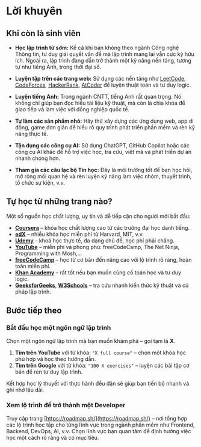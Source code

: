 # Lời khuyên

## Khi còn là sinh viên

- **Học lập trình từ sớm:**
  Kể cả khi bạn không theo ngành Công nghệ Thông tin, tư duy giải quyết vấn đề mà lập trình mang lại vẫn cực kỳ hữu ích. Ngoài ra, lập trình đang dần trở thành một kỹ năng nền tảng, tương tự như tiếng Anh, trong thời đại số.

- **Luyện tập trên các trang web:**
  Sử dụng các nền tảng như [LeetCode](https://leetcode.com), [CodeForces](https://codeforces.com), [HackerRank](https://www.hackerrank.com), [AtCoder](https://atcoder.jp) để luyện thuật toán và tư duy logic.

- **Luyện tiếng Anh:**
  Trong ngành CNTT, tiếng Anh rất quan trọng. Nó không chỉ giúp bạn đọc hiểu tài liệu kỹ thuật, mà còn là chìa khóa để giao tiếp và làm việc với đồng nghiệp quốc tế.

- **Tự làm các sản phẩm nhỏ:**
  Hãy thử xây dựng các ứng dụng web, app di động, game đơn giản để hiểu rõ quy trình phát triển phần mềm và rèn kỹ năng thực tế.

- **Tận dụng các công cụ AI:**
  Sử dụng ChatGPT, GitHub Copilot hoặc các công cụ AI khác để hỗ trợ việc học, tra cứu, viết mã và phát triển dự án nhanh chóng hơn.

- **Tham gia các câu lạc bộ Tin học:**
  Đây là môi trường tốt để bạn học hỏi, mở rộng mối quan hệ và rèn luyện kỹ năng làm việc nhóm, thuyết trình, tổ chức sự kiện, v.v.

## Tự học từ những trang nào?

Một số nguồn học chất lượng, uy tín và dễ tiếp cận cho người mới bắt đầu:

- [**Coursera**](https://coursera.org) – khóa học chất lượng cao từ các trường đại học danh tiếng.
- [**edX**](https://edx.org) – nhiều khóa học miễn phí từ Harvard, MIT, v.v.
- [**Udemy**](https://udemy.com) – khoá học thực tế, đa dạng chủ đề, học phí phải chăng.
- [**YouTube**](https://youtube.com) – miễn phí và phong phú: freeCodeCamp, The Net Ninja, Programming with Mosh,...
- [**freeCodeCamp**](https://www.freecodecamp.org) – học từ cơ bản đến nâng cao với lộ trình rõ ràng, hoàn toàn miễn phí.
- [**Khan Academy**](https://www.khanacademy.org) – rất tốt nếu bạn muốn củng cố toán học và tư duy logic.
- [**GeeksforGeeks**](https://www.geeksforgeeks.org), [**W3Schools**](https://www.w3schools.com) – tra cứu nhanh kiến thức kỹ thuật và cú pháp lập trình.

## Bước tiếp theo

### Bắt đầu học một ngôn ngữ lập trình

Chọn một ngôn ngữ lập trình mà bạn muốn khám phá – gọi tạm là **X**.

1. **Tìm trên YouTube** với từ khóa: `"X full course"` – chọn một khóa học phù hợp và học theo hướng dẫn.
2. **Tìm trên Google** với từ khóa: `"100 X exercises"` – luyện các bài tập cơ bản để rèn tư duy lập trình.

Kết hợp học lý thuyết với thực hành đều đặn sẽ giúp bạn tiến bộ nhanh và ghi nhớ lâu dài.

### Xem lộ trình để trở thành một Developer

Truy cập trang [https://roadmap.sh/](https://roadmap.sh/) – nơi tổng hợp các lộ trình học tập cho từng lĩnh vực trong ngành phần mềm như Frontend, Backend, DevOps, AI, v.v.
Chọn lĩnh vực bạn quan tâm để định hướng việc học một cách rõ ràng và có mục tiêu.
